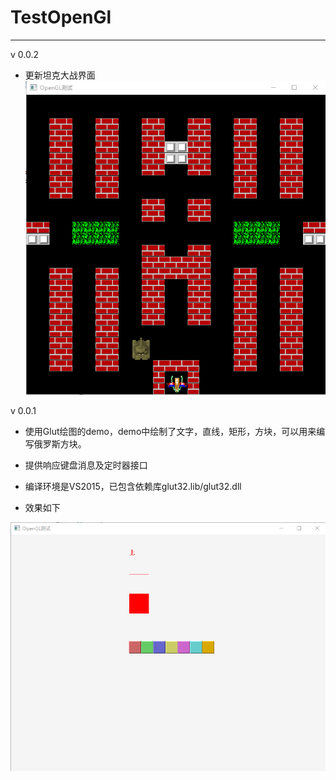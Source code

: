# TestOpenGl
---
v 0.0.2
* 更新坦克大战界面
![](assets/markdown-img-paste-20181203203634857.png)

v 0.0.1
* 使用Glut绘图的demo，demo中绘制了文字，直线，矩形，方块，可以用来编写俄罗斯方块。

* 提供响应键盘消息及定时器接口

* 编译环境是VS2015，已包含依赖库glut32.lib/glut32.dll

* 效果如下

![](assets/markdown-img-paste-20181130184300277.png)

